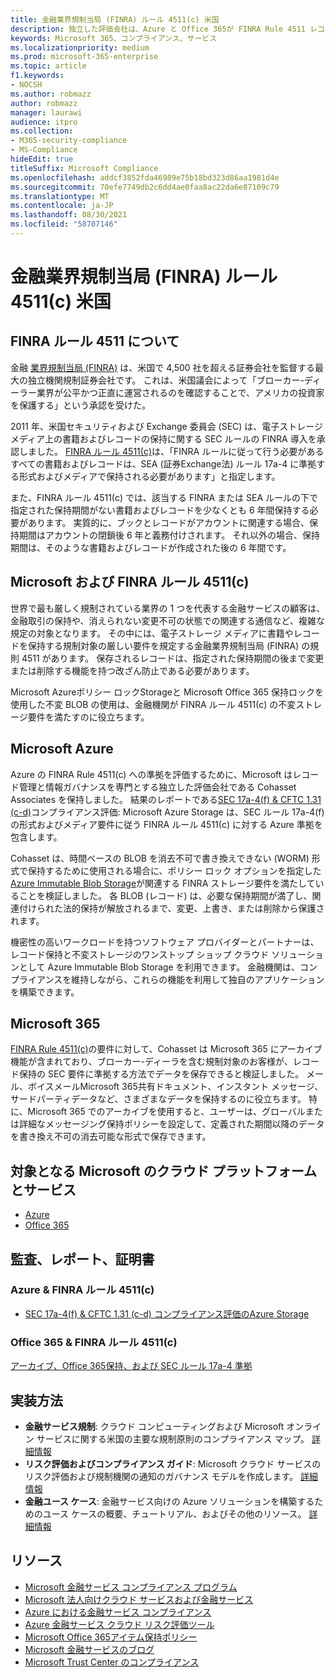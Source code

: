 ```yaml
---
title: 金融業界規制当局 (FINRA) ルール 4511(c) 米国
description: 独立した評価会社は、Azure と Office 365が FINRA Rule 4511 レコードの保持と不変のストレージ要件を満たすのに役立つ可能性を検証しました。
keywords: Microsoft 365、コンプライアンス、サービス
ms.localizationpriority: medium
ms.prod: microsoft-365-enterprise
ms.topic: article
f1.keywords:
- NOCSH
ms.author: robmazz
author: robmazz
manager: laurawi
audience: itpro
ms.collection:
- M365-security-compliance
- MS-Compliance
hideEdit: true
titleSuffix: Microsoft Compliance
ms.openlocfilehash: addcf3852fda46989e75b18bd323d86aa1981d4e
ms.sourcegitcommit: 70efe7749db2c6dd4ae0faa8ac22da6e87109c79
ms.translationtype: MT
ms.contentlocale: ja-JP
ms.lasthandoff: 08/30/2021
ms.locfileid: "58707146"
---
```

# <a name="financial-industry-regulatory-authority-finra-rule-4511c-united-states"></a>金融業界規制当局 (FINRA) ルール 4511(c) 米国

## <a name="about-finra-rule-4511"></a>FINRA ルール 4511 について

金融 [業界規制当局 (FINRA)](https://www.finra.org/#/) は、米国で 4,500 社を超える証券会社を監督する最大の独立機関規制証券会社です。 これは、米国議会によって「ブローカー-ディーラー業界が公平かつ正直に運営されるのを確認することで、アメリカの投資家を保護する」という承認を受けた。

2011 年、米国セキュリティおよび Exchange 委員会 (SEC) は、電子ストレージ メディア上の書籍およびレコードの保持に関する SEC ルールの FINRA 導入を承認しました。 [FINRA ルール 4511(c)](https://www.finra.org/sites/default/files/NoticeDocument/p123548.pdf)は、「FINRA ルールに従って行う必要があるすべての書籍およびレコードは、SEA (証券Exchange法) ルール 17a-4 に準拠する形式およびメディアで保持される必要があります」と指定します。

また、FINRA ルール 4511(c) では、該当する FINRA または SEA ルールの下で指定された保持期間がない書籍およびレコードを少なくとも 6 年間保持する必要があります。 実質的に、ブックとレコードがアカウントに関連する場合、保持期間はアカウントの閉鎖後 6 年と義務付けされます。 それ以外の場合、保持期間は、そのような書籍およびレコードが作成された後の 6 年間です。

## <a name="microsoft-and-finra-rule-4511c"></a>Microsoft および FINRA ルール 4511(c)

世界で最も厳しく規制されている業界の 1 つを代表する金融サービスの顧客は、金融取引の保持や、消えられない変更不可の状態での関連する通信など、複雑な規定の対象となります。 その中には、電子ストレージ メディアに書籍やレコードを保持する規制対象の厳しい要件を規定する金融業界規制当局 (FINRA) の規則 4511 があります。 保存されるレコードは、指定された保持期間の後まで変更または削除する機能を持つ改ざん防止である必要があります。

Microsoft Azureポリシー ロックStorageと Microsoft Office 365 保持ロックを使用した不変 BLOB の使用は、金融機関が FINRA ルール 4511(c) の不変ストレージ要件を満たすのに役立ちます。

## <a name="microsoft-azure"></a>Microsoft Azure

Azure の FINRA Rule 4511(c) への準拠を評価するために、Microsoft はレコード管理と情報ガバナンスを専門とする独立した評価会社である Cohasset Associates を保持しました。 結果のレポートである[SEC 17a-4(f) & CFTC 1.31 (c-d)](https://azure.microsoft.com/resources/azure-immutable-storage-assessment-for-sec-17a-4f-by-cohasset/)コンプライアンス評価: Microsoft Azure Storage は、SEC ルール 17a-4(f) の形式およびメディア要件に従う FINRA ルール 4511(c) に対する Azure 準拠を包含します。

Cohasset は、時間ベースの BLOB を消去不可で書き換えできない (WORM) 形式で保持するために使用される場合に、ポリシー ロック オプションを指定した[Azure Immutable Blob Storage](/azure/storage/blobs/storage-blob-immutable-storage)が関連する FINRA ストレージ要件を満たしていることを検証しました。 各 BLOB (レコード) は、必要な保持期間が満了し、関連付けられた法的保持が解放されるまで、変更、上書き、または削除から保護されます。

機密性の高いワークロードを持つソフトウェア プロバイダーとパートナーは、レコード保持と不変ストレージのワンストップ ショップ クラウド ソリューションとして Azure Immutable Blob Storage を利用できます。 金融機関は、コンプライアンスを維持しながら、これらの機能を利用して独自のアプリケーションを構築できます。

## <a name="microsoft-365"></a>Microsoft 365

[FINRA Rule 4511(c)](/microsoft-365/compliance/retention-regulatory-requirements#sec-17a-4f-finra-4511c-and-cftc-131c-d)の要件に対して、Cohasset は Microsoft 365 にアーカイブ機能が含まれており、ブローカー-ディーラを含む規制対象のお客様が、レコード保持の SEC 要件に準拠する方法でデータを保存できると検証しました。 メール、ボイスメールMicrosoft 365共有ドキュメント、インスタント メッセージ、サードパーティデータなど、さまざまなデータを保持するのに役立ちます。 特に、Microsoft 365 でのアーカイブを使用すると、ユーザーは、グローバルまたは詳細なメッセージング保持ポリシーを設定して、定義された期間以降のデータを書き換え不可の消去可能な形式で保存できます。

## <a name="microsoft-in-scope-cloud-platforms--services"></a>対象となる Microsoft のクラウド プラットフォームとサービス

- [Azure](https://gallery.technet.microsoft.com/Overview-of-Azure-c1be3942)
- [Office 365](https://aka.ms/Office365ComplianceOfferings)

## <a name="audits-reports-and-certificates"></a>監査、レポート、証明書

### <a name="azure--finra-rule-4511c"></a>Azure & FINRA ルール 4511(c)

- [SEC 17a-4(f) & CFTC 1.31 (c-d) コンプライアンス評価のAzure Storage](https://azure.microsoft.com/resources/azure-immutable-storage-assessment-for-sec-17a-4f-by-cohasset/)

### <a name="office-365--finra-rule-4511c"></a>Office 365 & FINRA ルール 4511(c)

[アーカイブ、Office 365保持、および SEC ルール 17a-4 準拠](https://www.microsoft.com/microsoft-365/blog/2015/11/10/office-365-exchange-online-archiving-now-meets-sec-rule-17a-4-requirements/)

## <a name="how-to-implement"></a>実装方法

- **金融サービス規制**: クラウド コンピューティングおよび Microsoft オンライン サービスに関する米国の主要な規制原則のコンプライアンス マップ。 [詳細情報](https://servicetrust.microsoft.com/ViewPage/TrustDocuments?command=Download&downloadType=Document&downloadId=5b483567-00b0-4d86-96ae-ee887dadb61c&docTab=6d000410-c9e9-11e7-9a91-892aae8839ad_Compliance_Guides)
- **リスク評価およびコンプライアンス ガイド**: Microsoft クラウド サービスのリスク評価および規制機関の通知のガバナンス モデルを作成します。 [詳細情報](https://servicetrust.microsoft.com/ViewPage/TrustDocuments?command=Download&downloadType=Document&downloadId=edee9b14-3661-4a16-ba83-c35caf672bd7&docTab=6d000410-c9e9-11e7-9a91-892aae8839ad_FAQ_and_White_Papers)
- **金融ユース ケース**: 金融サービス向けの Azure ソリューションを構築するためのユース ケースの概要、チュートリアル、およびその他のリソース。 [詳細情報](/azure/industry/financial/)

## <a name="resources"></a>リソース

- [Microsoft 金融サービス コンプライアンス プログラム](https://download.microsoft.com/download/6/4/7/64707E3E-6D3E-45D0-8207-A0EA3201B4A6/Microsoft%20Cloud%20-%20Financial%20Services%20Compliance%20Program%20\(Print\).pdf)
- [Microsoft 法人向けクラウド サービスおよび金融サービス](https://servicetrust.microsoft.com/viewpage/financialservicesoverview)
- [Azure における金融サービス コンプライアンス](https://azure.microsoft.com/resources/videos/azurecon-2015-financial-services-compliance-in-azure/)
- [Azure 金融サービス クラウド リスク評価ツール](https://servicetrust.microsoft.com/ViewPage/FFIECBlueprint?command=Download&downloadType=Document&downloadId=079a1973-711a-428f-9312-9ddd290cff7b&docTab=c726d5c0-2d1e-11e8-a485-57140ec19669_PaaS)
- [Microsoft Office 365アイテム保持ポリシー](/office365/securitycompliance/retention-policies)
- [Microsoft 金融サービスのブログ](https://techcommunity.microsoft.com/t5/Financial-Services-Blog/bg-p/FinancialServicesBlog)
- [Microsoft Trust Center のコンプライアンス](https://www.microsoft.com/trust-center/compliance/compliance-overview)
